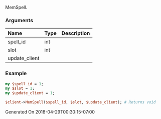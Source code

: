 MemSpell.
### Arguments
**Name**|**Type**|**Description**
:---|:---|:---
spell_id|int|
slot|int|
update_client||

### Example

```perl
my $spell_id = 1;
my $slot = 1;
my $update_client = 1;

$client->MemSpell($spell_id, $slot, $update_client); # Returns void
```


Generated On 2018-04-29T00:30:15-07:00